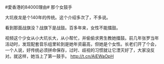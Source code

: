 #愛香港的84000理由# 那个女鼓手

大坑夜龙是个140年的传统。这个介绍多次了，不多说。

看到那面战旗没？战旗下是战鼓。百多年来，女性不能擂鼓。

视频这个少女从小大坑长大，从小帮忙，并偷偷求男生教她擂鼓。前几年张罗当年活动时，发现配套音乐组里轮到是她年资最高，但她是个女性。长老们开了个会，一个人说，好传统必须拼命保存，过时、歧视的习惯就让它湮灭好了，大家没反对。就这样，她当上了第一鼓手。 http://t.cn/AiEWaOpH
